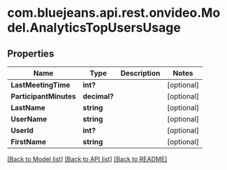 # com.bluejeans.api.rest.onvideo.Model.AnalyticsTopUsersUsage
## Properties

Name | Type | Description | Notes
------------ | ------------- | ------------- | -------------
**LastMeetingTime** | **int?** |  | [optional] 
**ParticipantMinutes** | **decimal?** |  | [optional] 
**LastName** | **string** |  | [optional] 
**UserName** | **string** |  | [optional] 
**UserId** | **int?** |  | [optional] 
**FirstName** | **string** |  | [optional] 

[[Back to Model list]](../README.md#documentation-for-models) [[Back to API list]](../README.md#documentation-for-api-endpoints) [[Back to README]](../README.md)

